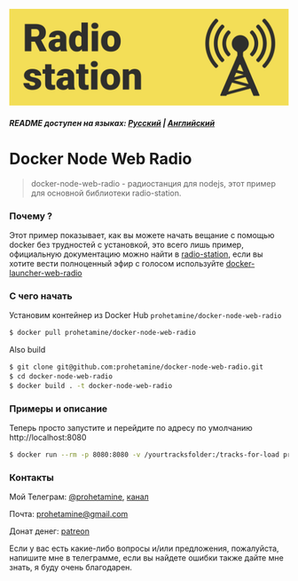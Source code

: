 ![logo](https://github.com/prohetamine/radio-station/blob/main/media/logo.png)

##### README доступен на языках: [Русский](https://github.com/prohetamine/docker-node-web-radio/blob/main/README/russian.md) | [Английский](https://github.com/prohetamine/docker-node-web-radio/blob/main/README.md)


# Docker Node Web Radio

> docker-node-web-radio - радиостанция для nodejs, этот пример для основной библиотеки radio-station.

### Почему ?
Этот пример показывает, как вы можете начать вещание с помощью docker без трудностей с установкой, это всего лишь пример, официальную документацию можно найти в [radio-station](https://github.com/prohetamine/radio-station), если вы хотите вести полноценный эфир с голосом используйте [docker-launcher-web-radio](https://github.com/prohetamine/docker-launcher-web-radio)

### С чего начать

Установим контейнер из Docker Hub ```prohetamine/docker-node-web-radio```

```sh
$ docker pull prohetamine/docker-node-web-radio
```

Also build

```sh
$ git clone git@github.com:prohetamine/docker-node-web-radio.git
$ cd docker-node-web-radio
$ docker build . -t docker-node-web-radio
```

### Примеры и описание

Теперь просто запустите и перейдите по адресу по умолчанию http://localhost:8080

```sh
$ docker run --rm -p 8080:8080 -v /yourtracksfolder:/tracks-for-load prohetamine/docker-node-web-radio
```

### Контакты

Мой Телеграм: [@prohetamine](https://t.me/prohetamine), [канал](https://t.me/prohetamines)

Почта: prohetamine@gmail.com

Донат денег: [patreon](https://www.patreon.com/prohetamine)

Если у вас есть какие-либо вопросы и/или предложения, пожалуйста, напишите мне в телеграмме, если вы найдете ошибки также дайте мне знать, я буду очень благодарен.
